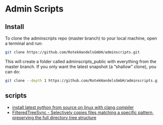 # Admin Scripts

## Install
To clone the adminscripts repo (master branch) to your local machine, open a terminal and run:

```bash
git clone https://github.com/RotekHandelsGmbH/adminscripts.git
```

This will create a folder called adminscripts_public with everything from the master branch. If you only want the latest snapshot (a “shallow” clone), you can do:

```bash
git clone --depth 1 https://github.com/RotekHandelsGmbH/adminscripts.git
```

## scripts

- [install latest python from source on linux with clang compiler](./readme_install_latest_python_clang.md)
- [FilteredTreeSync - Selectively copies files matching a specific pattern, preserving the full directory tree structure](./readme_FilteredTreeSync.md)
